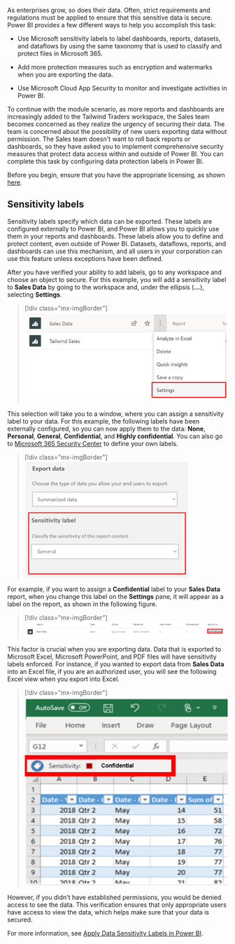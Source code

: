As enterprises grow, so does their data. Often, strict requirements and regulations must be applied to ensure that this sensitive data is secure. Power BI provides a few different ways to help you accomplish this task:

-   Use Microsoft sensitivity labels to label dashboards, reports, datasets, and dataflows by using the same taxonomy that is used to classify and protect files in Microsoft 365.

-   Add more protection measures such as encryption and watermarks when you are exporting the data.

-   Use Microsoft Cloud App Security to monitor and investigate activities in Power BI.

To continue with the module scenario, as more reports and dashboards are increasingly added to the Tailwind Traders workspace, the Sales team becomes concerned as they realize the urgency of securing their data. The team is concerned about the possibility of new users exporting data without permission. The Sales team doesn't want to roll back reports or dashboards, so they have asked you to implement comprehensive security measures that protect data access within and outside of Power BI. You can complete this task by configuring data protection labels in Power BI. 

Before you begin, ensure that you have the appropriate licensing, as shown [here](/power-bi/admin/service-security-data-protection-overview/?azure-portal=true).

## Sensitivity labels

Sensitivity labels specify which data can be exported. These labels are configured externally to Power BI, and Power BI allows you to quickly use them in your reports and dashboards. These labels allow you to define and protect content, even outside of Power BI. Datasets, dataflows, reports, and dashboards can use this mechanism, and all users in your corporation can use this feature unless exceptions have been defined.

After you have verified your ability to add labels, go to any workspace and choose an object to secure. For this example, you will add a sensitivity label to **Sales Data** by going to the workspace and, under the ellipsis (**...**), selecting **Settings**.

> [!div class="mx-imgBorder"]
> [![Screenshot of the Settings feature for the Sales Dashboard.](../media/06-exporting-excel-4-ssm.png)](../media/06-exporting-excel-4-ssm.png#lightbox)

This selection will take you to a window, where you can assign a sensitivity label to your data. For this example, the following labels have been externally configured, so you can now apply them to the data: **None**, **Personal**, **General**, **Confidential**, and **Highly confidential**. You can also go to [Microsoft 365 Security Center](https://security.microsoft.com/homepage/?azure-portal=true) to define your own labels.

> [!div class="mx-imgBorder"]
> [![Screenshot of the sensitivity label settings.](../media/06-sensitivity-settings-1-ssm.png)](../media/06-sensitivity-settings-1-ssm.png#lightbox)

For example, if you want to assign a **Confidential** label to your **Sales Data** report, when you change this label on the **Settings** pane, it will appear as a label on the report, as shown in the following figure.

> [!div class="mx-imgBorder"]
> [![Screenshot of the Dashboard with a sensitivity label.](../media/06-reports-dashboards-cards-6-ss.png)](../media/06-reports-dashboards-cards-6-ss.png#lightbox)

This factor is crucial when you are exporting data. Data that is exported to Microsoft Excel, Microsoft PowerPoint, and PDF files will have sensitivity labels enforced. For instance, if you wanted to export data from **Sales Data** into an Excel file, if you are an authorized user, you will see the following Excel view when you export into Excel.

> [!div class="mx-imgBorder"]
> [![Screenshot of the sensitivity label on data exported to Excel.](../media/06-dashboard-with-label-4-ssm.png)](../media/06-dashboard-with-label-4-ssm.png#lightbox)

However, if you didn't have established permissions, you would be denied access to see the data. This verification ensures that only appropriate users have access to view the data, which helps make sure that your data is secured.

For more information, see [Apply Data Sensitivity Labels in Power BI](/power-bi/collaborate-share/service-security-apply-data-sensitivity-labels).